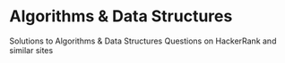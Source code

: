 # Algorithms & Data Structures
Solutions to Algorithms &amp; Data Structures Questions on HackerRank and similar sites
